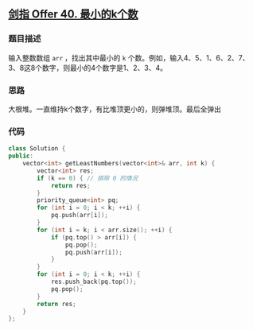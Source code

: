 ## [剑指 Offer 40. 最小的k个数](https://leetcode.cn/problems/zui-xiao-de-kge-shu-lcof/)

### 题目描述

输入整数数组 `arr` ，找出其中最小的 `k` 个数。例如，输入4、5、1、6、2、7、3、8这8个数字，则最小的4个数字是1、2、3、4。

### 思路

大根堆。一直维持k个数字，有比堆顶更小的，则弹堆顶。最后全弹出

### 代码

```c++
class Solution {
public:
    vector<int> getLeastNumbers(vector<int>& arr, int k) {
        vector<int> res;
        if (k == 0) { // 排除 0 的情况
            return res;
        }
        priority_queue<int> pq;
        for (int i = 0; i < k; ++i) {
            pq.push(arr[i]);
        }
        for (int i = k; i < arr.size(); ++i) {
            if (pq.top() > arr[i]) {
                pq.pop();
                pq.push(arr[i]);
            }
        }
        for (int i = 0; i < k; ++i) {
            res.push_back(pq.top());
            pq.pop();
        }
        return res;
    }
};

```